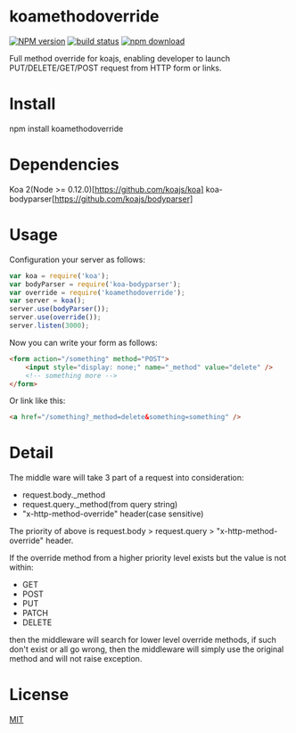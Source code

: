 koamethodoverride
=================

[![NPM version][npm-image]][npm-url]
[![build status][travis-image]][travis-url]
[![npm download][download-image]][download-url]

[npm-image]: https://img.shields.io/npm/v/koamethodoverride.svg?style=flat-square
[npm-url]: https://npmjs.org/package/koamethodoverride
[travis-image]: https://travis-ci.org/HeavenDuke/koamethodoverride.svg
[travis-url]: https://travis-ci.org/HeavenDuke/koamethodoverride
[download-image]: https://img.shields.io/npm/dm/koamethodoverride.svg?style=flat-square
[download-url]: https://npmjs.org/package/koamethodoverride

Full method override for koajs, enabling developer to launch PUT/DELETE/GET/POST request from HTTP form or links.

# Install

npm install koamethodoverride

# Dependencies

Koa 2(Node >= 0.12.0)[https://github.com/koajs/koa]
koa-bodyparser[https://github.com/koajs/bodyparser]

# Usage

Configuration your server as follows:
```js
var koa = require('koa');
var bodyParser = require('koa-bodyparser');
var override = require('koamethodoverride');
var server = koa();
server.use(bodyParser());
server.use(override());
server.listen(3000);
```

Now you can write your form as follows:
```html
<form action="/something" method="POST">
    <input style="display: none;" name="_method" value="delete" />
    <!-- something more -->
</form>
```

Or link like this:
```html
<a href="/something?_method=delete&something=something" />
```

# Detail

The middle ware will take 3 part of a request into consideration:  

*   request.body._method
*   request.query._method(from query string)
*   "x-http-method-override" header(case sensitive)

The priority of above is request.body > request.query > "x-http-method-override" header.

If the override method from a higher priority level exists but the value is not within:

*   GET
*   POST
*   PUT
*   PATCH
*   DELETE

then the middleware will search for lower level override methods, if such don't exist or all go wrong, then the middleware will simply use the original method and will not raise exception.

# License
[MIT](./LICENSE)